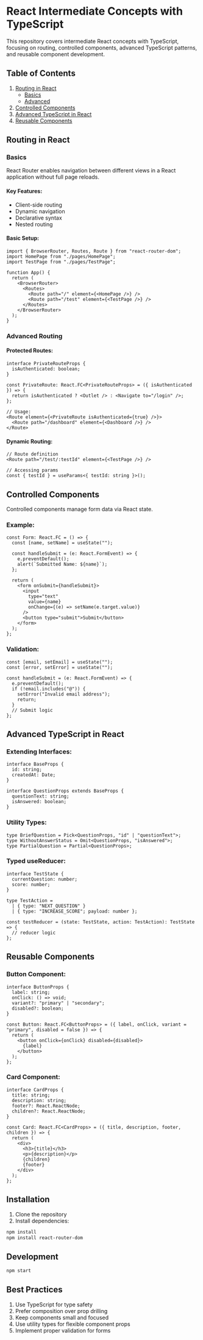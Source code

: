 # React Intermediate Concepts with TypeScript

This repository covers intermediate React concepts with TypeScript, focusing on routing, controlled components, advanced TypeScript patterns, and reusable component development.

## Table of Contents

1. [Routing in React](#routing-in-react)
   - [Basics](#basics)
   - [Advanced](#advanced-routing)
2. [Controlled Components](#controlled-components)
3. [Advanced TypeScript in React](#advanced-typescript-in-react)
4. [Reusable Components](#reusable-components)

## Routing in React

### Basics

React Router enables navigation between different views in a React application without full page reloads.

#### Key Features:
- Client-side routing
- Dynamic navigation
- Declarative syntax
- Nested routing

#### Basic Setup:
```tsx
import { BrowserRouter, Routes, Route } from "react-router-dom";
import HomePage from "./pages/HomePage";
import TestPage from "./pages/TestPage";

function App() {
  return (
    <BrowserRouter>
      <Routes>
        <Route path="/" element={<HomePage />} />
        <Route path="/test" element={<TestPage />} />
      </Routes>
    </BrowserRouter>
  );
}
```

### Advanced Routing

#### Protected Routes:
```tsx
interface PrivateRouteProps {
  isAuthenticated: boolean;
}

const PrivateRoute: React.FC<PrivateRouteProps> = ({ isAuthenticated }) => {
  return isAuthenticated ? <Outlet /> : <Navigate to="/login" />;
};

// Usage:
<Route element={<PrivateRoute isAuthenticated={true} />}>
  <Route path="/dashboard" element={<Dashboard />} />
</Route>
```

#### Dynamic Routing:
```tsx
// Route definition
<Route path="/test/:testId" element={<TestPage />} />

// Accessing params
const { testId } = useParams<{ testId: string }>();
```

## Controlled Components

Controlled components manage form data via React state.

### Example:
```tsx
const Form: React.FC = () => {
  const [name, setName] = useState("");

  const handleSubmit = (e: React.FormEvent) => {
    e.preventDefault();
    alert(`Submitted Name: ${name}`);
  };

  return (
    <form onSubmit={handleSubmit}>
      <input
        type="text"
        value={name}
        onChange={(e) => setName(e.target.value)}
      />
      <button type="submit">Submit</button>
    </form>
  );
};
```

### Validation:
```tsx
const [email, setEmail] = useState("");
const [error, setError] = useState("");

const handleSubmit = (e: React.FormEvent) => {
  e.preventDefault();
  if (!email.includes("@")) {
    setError("Invalid email address");
    return;
  }
  // Submit logic
};
```

## Advanced TypeScript in React

### Extending Interfaces:
```tsx
interface BaseProps {
  id: string;
  createdAt: Date;
}

interface QuestionProps extends BaseProps {
  questionText: string;
  isAnswered: boolean;
}
```

### Utility Types:
```tsx
type BriefQuestion = Pick<QuestionProps, "id" | "questionText">;
type WithoutAnswerStatus = Omit<QuestionProps, "isAnswered">;
type PartialQuestion = Partial<QuestionProps>;
```

### Typed useReducer:
```tsx
interface TestState {
  currentQuestion: number;
  score: number;
}

type TestAction =
  | { type: "NEXT_QUESTION" }
  | { type: "INCREASE_SCORE"; payload: number };

const testReducer = (state: TestState, action: TestAction): TestState => {
  // reducer logic
};
```

## Reusable Components

### Button Component:
```tsx
interface ButtonProps {
  label: string;
  onClick: () => void;
  variant?: "primary" | "secondary";
  disabled?: boolean;
}

const Button: React.FC<ButtonProps> = ({ label, onClick, variant = "primary", disabled = false }) => {
  return (
    <button onClick={onClick} disabled={disabled}>
      {label}
    </button>
  );
};
```

### Card Component:
```tsx
interface CardProps {
  title: string;
  description: string;
  footer?: React.ReactNode;
  children?: React.ReactNode;
}

const Card: React.FC<CardProps> = ({ title, description, footer, children }) => {
  return (
    <div>
      <h3>{title}</h3>
      <p>{description}</p>
      {children}
      {footer}
    </div>
  );
};
```

## Installation

1. Clone the repository
2. Install dependencies:
```bash
npm install
npm install react-router-dom
```

## Development

```bash
npm start
```

## Best Practices

1. Use TypeScript for type safety
2. Prefer composition over prop drilling
3. Keep components small and focused
4. Use utility types for flexible component props
5. Implement proper validation for forms


